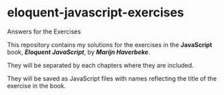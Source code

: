 # eloquent-javascript-exercises
Answers for the Exercises

This repository contains my solutions for the exercises in the **JavaScript** book, **_Eloquent JavaScript_**, by **_Marijn Haverbeke_**.

They will be separated by each chapters where they are included.

They will be saved as JavaScript files with names reflecting the title of the exercise in the book.
